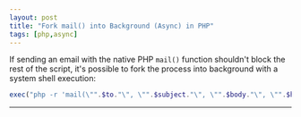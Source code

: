 ```yaml
---
layout: post
title: "Fork mail() into Background (Async) in PHP"
tags: [php,async]
---
```


If sending an email with the native PHP `mail()` function shouldn't  block the rest of the script, it's possible to fork the process into background with a system shell execution:

```php
exec("php -r 'mail(\"".$to."\", \"".$subject."\", \"".$body."\", \"".$header."\");' > /dev/null  &");
```

---
